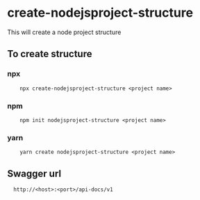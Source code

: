 # create-nodejsproject-structure
This will create a node project structure 

## To create structure

### npx
        npx create-nodejsproject-structure <project name>

### npm 
        npm init nodejsproject-structure <project name>
        
### yarn

        yarn create nodejsproject-structure <project name>

## Swagger url
      
      http://<host>:<port>/api-docs/v1
